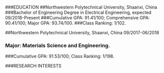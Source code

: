 ###EDUCATION
##Northwestern Polytechnical University, Shaanxi, China
###Bachelor of Engineering Degree in Electrical Engineering, expected	09/2018-Present
###Cumulative GPA: 91.41/100; Comprehensive GPA: 90.41/100; Major GPA: 93.74/100.
###Class Ranking: 1/102.
	
##Northwestern Polytechnical University, Shaanxi, China	09/2017-06/2018
###	Major: Materials Science and Engineering.
###Cumulative GPA: 91.53/100; Class Ranking: 1/198.	

###RESEARCH INTERESTS
